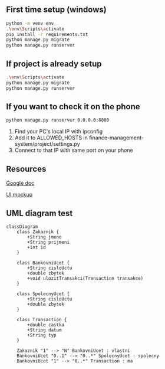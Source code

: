## First time setup (windows)
```bash
python -m venv env
.\env\Scripts\activate
pip install -r requirements.txt
python manage.py migrate
python manage.py runserver

```

## If project is already setup
```bash
.\env\Scripts\activate
python manage.py migrate
python manage.py runserver
```

## If you want to check it on the phone
```bash
python manage.py runserver 0.0.0.0:8000
```
1. Find your PC's local IP with ipconfig
2. Add it to ALLOWED_HOSTS in finance-management-system/project/settings.py
3. Connect to that IP with same port on your phone

## Resources

[Google doc](https://docs.google.com/document/d/1CBFf9SYnnrxeE0lQ2UtjCQK5ZHMXkhcF/edit?usp=sharing&ouid=106305257367534443251&rtpof=true&sd=true)

[UI mockup](https://www.figma.com/design/eYu9ELOc3WdKGwBth3F1sO/Untitled?node-id=0-1&node-type=canvas)

## UML diagram test

```mermaid
classDiagram
    class Zakaznik {
        +String jmeno
        +String prijmeni
        +int id
    }

    class BankovniUcet {
        +String cisloUctu
        +double zbytek
        +void ulozitTransakci(Transaction transakce)
    }

    class SpolecnyUcet {
        +String cisloUctu
        +double zbytek
    }

    class Transaction {
        +double castka
        +String datum
        +String typ
    }

    Zakaznik "1" --> "N" BankovniUcet : vlastni
    BankovniUcet "0..1" --> "0..*" SpolecnyUcet : spolecny
    BankovniUcet "1" --> "0..*" Transaction : ma
```
